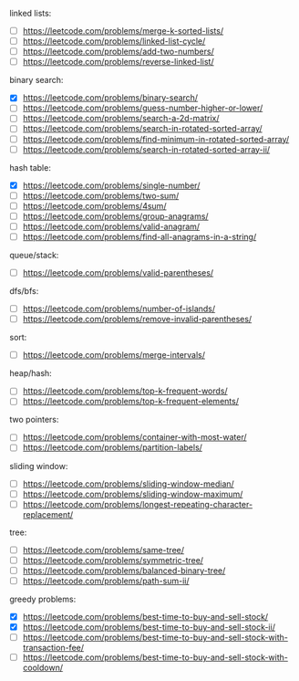 linked lists:
- [ ] https://leetcode.com/problems/merge-k-sorted-lists/
- [ ] https://leetcode.com/problems/linked-list-cycle/
- [ ] https://leetcode.com/problems/add-two-numbers/
- [ ] https://leetcode.com/problems/reverse-linked-list/
 
binary search:
- [x] https://leetcode.com/problems/binary-search/
- [ ] https://leetcode.com/problems/guess-number-higher-or-lower/
- [ ] https://leetcode.com/problems/search-a-2d-matrix/
- [ ] https://leetcode.com/problems/search-in-rotated-sorted-array/
- [ ] https://leetcode.com/problems/find-minimum-in-rotated-sorted-array/
- [ ] https://leetcode.com/problems/search-in-rotated-sorted-array-ii/
 
hash table:
- [x] https://leetcode.com/problems/single-number/
- [ ] https://leetcode.com/problems/two-sum/
- [ ] https://leetcode.com/problems/4sum/
- [ ] https://leetcode.com/problems/group-anagrams/
- [ ] https://leetcode.com/problems/valid-anagram/
- [ ] https://leetcode.com/problems/find-all-anagrams-in-a-string/

queue/stack:
- [ ] https://leetcode.com/problems/valid-parentheses/

dfs/bfs:
- [ ] https://leetcode.com/problems/number-of-islands/
- [ ] https://leetcode.com/problems/remove-invalid-parentheses/
 
sort:
- [ ] https://leetcode.com/problems/merge-intervals/
 
heap/hash:
- [ ] https://leetcode.com/problems/top-k-frequent-words/
- [ ] https://leetcode.com/problems/top-k-frequent-elements/
 
two pointers:
- [ ] https://leetcode.com/problems/container-with-most-water/
- [ ] https://leetcode.com/problems/partition-labels/
 
sliding window:
- [ ] https://leetcode.com/problems/sliding-window-median/
- [ ] https://leetcode.com/problems/sliding-window-maximum/
- [ ] https://leetcode.com/problems/longest-repeating-character-replacement/
 
tree:
- [ ] https://leetcode.com/problems/same-tree/
- [ ] https://leetcode.com/problems/symmetric-tree/
- [ ] https://leetcode.com/problems/balanced-binary-tree/
- [ ] https://leetcode.com/problems/path-sum-ii/
 
greedy problems:
- [x] https://leetcode.com/problems/best-time-to-buy-and-sell-stock/
- [x] https://leetcode.com/problems/best-time-to-buy-and-sell-stock-ii/
- [ ] https://leetcode.com/problems/best-time-to-buy-and-sell-stock-with-transaction-fee/
- [ ] https://leetcode.com/problems/best-time-to-buy-and-sell-stock-with-cooldown/
